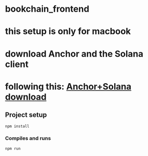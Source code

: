 # bookchain_frontend

# this setup is only for macbook

# download Anchor and the Solana client

# following this: [Anchor+Solana download](https://www.anchor-lang.com/docs/installation)

## Project setup

```
npm install
```

### Compiles and runs

```
npm run
```
